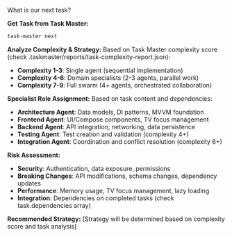 What is our next task?

**Get Task from Task Master:**
```bash
task-master next
```

**Analyze Complexity & Strategy:**
Based on Task Master complexity score (check .taskmaster/reports/task-complexity-report.json):

- **Complexity 1-3**: Single agent (sequential implementation)
- **Complexity 4-6**: Domain specialists (2-3 agents, parallel work)  
- **Complexity 7-9**: Full swarm (4+ agents, orchestrated collaboration)

**Specialist Role Assignment:**
Based on task content and dependencies:
- **Architecture Agent**: Data models, DI patterns, MVVM foundation
- **Frontend Agent**: UI/Compose components, TV focus management
- **Backend Agent**: API integration, networking, data persistence
- **Testing Agent**: Test creation and validation (complexity 4+)
- **Integration Agent**: Coordination and conflict resolution (complexity 6+)

**Risk Assessment:**
- **Security**: Authentication, data exposure, permissions
- **Breaking Changes**: API modifications, schema changes, dependency updates
- **Performance**: Memory usage, TV focus management, lazy loading
- **Integration**: Dependencies on completed tasks (check task.dependencies array)

**Recommended Strategy:**
[Strategy will be determined based on complexity score and task analysis]
